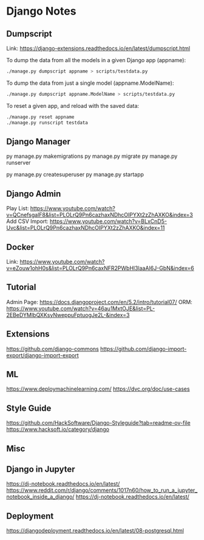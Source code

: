 # Django Notes

## Dumpscript

Link: <https://django-extensions.readthedocs.io/en/latest/dumpscript.html>

To dump the data from all the models in a given Django app (appname):

```bash
./manage.py dumpscript appname > scripts/testdata.py
```

To dump the data from just a single model (appname.ModelName):

```bash
./manage.py dumpscript appname.ModelName > scripts/testdata.py
```

To reset a given app, and reload with the saved data:

```bash
./manage.py reset appname
./manage.py runscript testdata
```

## Django Manager

py manage.py makemigrations
py manage.py migrate
py manage.py runserver

py manage.py createsuperuser
py manage.py startapp

## Django Admin

Play List: <https://www.youtube.com/watch?v=QCnefsgalF8&list=PLOLrQ9Pn6cazhaxNDhcOIPYXt2zZhAXKO&index=3>
Add CSV Import: <https://www.youtube.com/watch?v=BLxCnD5-Uvc&list=PLOLrQ9Pn6cazhaxNDhcOIPYXt2zZhAXKO&index=11>

## Docker

Link: <https://www.youtube.com/watch?v=eZouw1ohH0s&list=PLOLrQ9Pn6caxNFR2PWbHl3laaAI6J-GbN&index=6>

## Tutorial

Admin Page: <https://docs.djangoproject.com/en/5.2/intro/tutorial07/>
ORM: <https://www.youtube.com/watch?v=46au1MxtOJE&list=PL-2EBeDYMIbQXKsyNweppuFptuogJe2L-&index=3>

## Extensions

<https://github.com/django-commons>
<https://github.com/django-import-export/django-import-export>

## ML

<https://www.deploymachinelearning.com/>
<https://dvc.org/doc/use-cases>

## Style Guide

<https://github.com/HackSoftware/Django-Styleguide?tab=readme-ov-file>
<https://www.hacksoft.io/category/django>

## Misc

## Django in Jupyter

<https://dj-notebook.readthedocs.io/en/latest/>
<https://www.reddit.com/r/django/comments/1017n60/how_to_run_a_jupyter_notebook_inside_a_django/>
<https://dj-notebook.readthedocs.io/en/latest/>

## Deployment

<https://djangodeployment.readthedocs.io/en/latest/08-postgresql.html>
